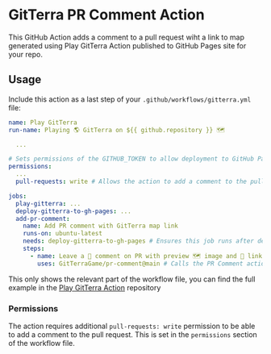 # GitTerra PR Comment Action

This GitHub Action adds a comment to a pull request wiht a link to map generated using Play GitTerra Action published to GitHub Pages site for your repo.

## Usage

Include this action as a last step of your `.github/workflows/gitterra.yml` file:

```yaml
name: Play GitTerra
run-name: Playing 🌎 GitTerra on ${{ github.repository }} 🗺️

  ...

# Sets permissions of the GITHUB_TOKEN to allow deployment to GitHub Pages
permissions:
  ...
  pull-requests: write # Allows the action to add a comment to the pull request

jobs:
  play-gitterra: ...
  deploy-gitterra-to-gh-pages: ...
  add-pr-comment:
    name: Add PR comment with GitTerra map link
    runs-on: ubuntu-latest
    needs: deploy-gitterra-to-gh-pages # Ensures this job runs after deployment job
    steps:
      - name: Leave a 💬 comment on PR with preview 🗺️ image and 🔗 link to the site
        uses: GitTerraGame/pr-comment@main # Calls the PR Comment action
```

This only shows the relevant part of the workflow file, you can find the full example in the [Play GitTerra Action](https://github.com/GitTerraGame/Play-GitTerra-Action?tab=readme-ov-file#deploy-the-map-to-github-pages) repository

### Permissions

The action requires additional `pull-requests: write` permission to be able to add a comment to the pull request. This is set in the `permissions` section of the workflow file.
